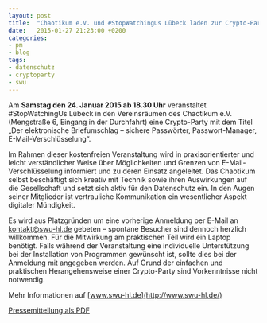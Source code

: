```yaml
---
layout: post
title:  "Chaotikum e.V. und #StopWatchingUs Lübeck laden zur Crypto-Party ein"
date:   2015-01-27 21:23:00 +0200
categories:
- pm
- blog
tags:
- datenschutz
- cryptoparty
- swu
---
```

Am **Samstag den 24. Januar 2015 ab 18.30 Uhr** veranstaltet #StopWatchingUs Lübeck in den Vereinsräumen des Chaotikum e.V. (Mengstraße 6, Eingang in der Durchfahrt) eine Crypto-Party mit dem Titel „Der elektronische Briefumschlag – sichere Passwörter, Passwort-Manager, E-Mail-Verschlüsselung“.

Im Rahmen dieser kostenfreien Veranstaltung wird in praxisorientierter und leicht verständlicher Weise über Möglichkeiten und Grenzen von E-Mail-Verschlüsselung informiert und zu deren Einsatz angeleitet. Das Chaotikum selbst beschäftigt sich kreativ mit Technik sowie ihren Auswirkungen auf die Gesellschaft und setzt sich aktiv für den Datenschutz ein. In den Augen seiner Mitglieder ist vertrauliche Kommunikation ein wesentlicher Aspekt digitaler Mündigkeit.

Es wird aus Platzgründen um eine vorherige Anmeldung per E-Mail an kontakt@swu-hl.de gebeten – spontane Besucher sind dennoch herzlich willkommen. Für die Mitwirkung am praktischen Teil wird ein Laptop benötigt. Falls während der Veranstaltung eine individuelle Unterstützung bei der Installation von Programmen gewünscht ist, sollte dies bei der Anmeldung mit angegeben werden. Auf Grund der einfachen und praktischen Herangehensweise einer Crypto-Party sind Vorkenntnisse nicht notwendig.

Mehr Informationen auf [www.swu-hl.de](http://www.swu-hl.de/)

[Pressemitteilung als PDF](http://chaotikum.org/_media/presseerklaerung_2-2015.pdf)
